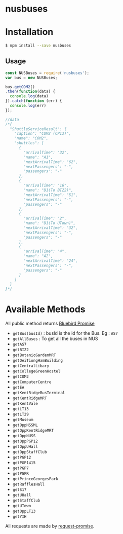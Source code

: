 # nusbuses

# Installation
```bash
$ npm install --save nusbuses
```

## Usage

```javascript
const NUSBuses = require('nusbuses');
var bus = new NUSBuses;

bus.getCOM2()
.then(function(data) {
  console.log(data)
}).catch(function (err) {
  console.log(err)
});

//data 
/*{
  "ShuttleServiceResult": {
    "caption": "COM2 (CP13)",
    "name": "COM2",
    "shuttles": [
      {
        "arrivalTime": "32",
        "name": "A1",
        "nextArrivalTime": "62",
        "nextPassengers": "-",
        "passengers": "-"
      },
      {
        "arrivalTime": "16",
        "name": "D1(To BIZ2)",
        "nextArrivalTime": "51",
        "nextPassengers": "-",
        "passengers": "-"
      },
      {
        "arrivalTime": "2",
        "name": "D1(To UTown)",
        "nextArrivalTime": "32",
        "nextPassengers": "-",
        "passengers": "-"
      },
      {
        "arrivalTime": "4",
        "name": "A2",
        "nextArrivalTime": "24",
        "nextPassengers": "-",
        "passengers": "-"
      }
    ]
  }
}*/
```

# Available Methods 
All public method returns [Bluebird Promise](https://github.com/petkaantonov/bluebird/)

- `getBus(busId)` : busId is the id for the Bus. Eg : `AS7`
- `getAllBuses` : To get all the buses in NUS
- `getAS7` 
- `getBIZ2`
- `getBotanicGardenMRT`
- `getOeiTiongHamBuilding`
- `getCentralLibary`
- `getCollegeGreenHostel`
- `getCOM2`
- `getComputerCentre`
- `getEA`
- `getKentRidgeBusTerminal`
- `getKentRidgeMRT`
- `getKentVale`
- `getLT13`
- `getLT29`
- `getMuseum`
- `getOppHSSML`
- `getOppKentRidgeMRT`
- `getOppNUSS`
- `getOppPGP12`
- `getOppUHall`
- `getOppStaffClub`
- `getPGP12`
- `getPGP1415`
- `getPGP7`
- `getPGPR`
- `getPrinceGeorgesPark`
- `getRafflesHall`
- `getS17`
- `getUHall`
- `getStaffClub`
- `getUTown`
- `getOppLT13`
- `getYIH`

All requests are made by [request-promise](https://github.com/request/request-promise).



